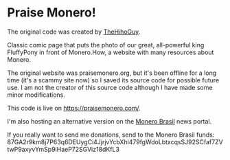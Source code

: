 # Praise Monero!

The original code was created by [TheHihoGuy](https://www.reddit.com/user/TheHihoGuy/).

Classic comic page that puts the photo of our great, all-powerful king FluffyPony in front of Monero.How,
a website with many resources about Monero.

The original website was praisemonero.org, but it's been offline for a long time (it's a scammy site now) so
I saved its source code for possible future use. I am not the creator of this source code although I have made
some minor modifications.

This code is live on https://praisemonero.com/.

I'm also hosting an alternative version on the [Monero Brasil](https://monero.inf.br/aleluia/) news portal.

If you really want to send me donations, send to the Monero Brasil funds: 87GA2r9km8j7P63q6DEUygCi4JjrjvYcbXhi479fgWdoLbtxcqsSJ92SCfaf7ZVtwP9axyvYmSp9iHaeP72SGViz18dKfL3
